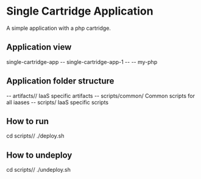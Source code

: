 Single Cartridge Application
============================
A simple application with a php cartridge.

Application view
----------------
single-cartridge-app
-- single-cartridge-app-1
-- -- my-php

Application folder structure
----------------------------
-- artifacts/<iaas>/ IaaS specific artifacts
-- scripts/common/ Common scripts for all iaases
-- scripts/<iaas> IaaS specific scripts

How to run
----------
cd scripts/<iaas>/
./deploy.sh

How to undeploy
---------------
cd scripts/<iaas>/
./undeploy.sh